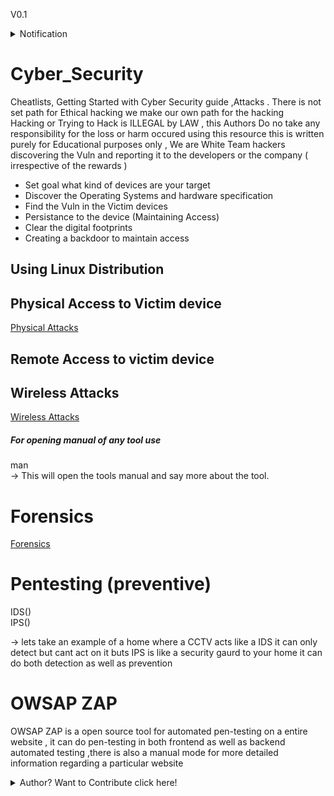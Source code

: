 V0.1<br>

<details><summary>Notification</summary>
<p>
  
   ### Notification:- 
   As of now this is a Theoretical based manual practical based  manual will be updated soon you can star this repository for upcoming update !
   Authors who want to contribute  refer bottom of this page <br>
   THANK YOU!<br>
</p>
</details>


# <b> Cyber_Security </b>
Cheatlists, Getting Started with Cyber Security guide ,Attacks .
There is not set path for Ethical hacking we make our own path for the hacking <br>
Hacking or Trying to Hack is ILLEGAL by LAW , this Authors Do no take any responsibility for the loss or harm occured using this resource this is written purely for Educational purposes only , We are White Team hackers discovering the Vuln and reporting it to the developers or the company ( irrespective of the rewards )<br>
* Set goal what kind of devices are your target<br>
* Discover the Operating Systems and hardware specification<br>
* Find the Vuln in the Victim devices<br>
* Persistance to the device (Maintaining  Access)<br>
* Clear the digital footprints <br>
* Creating a backdoor to maintain access<br>



## Using Linux Distribution 
## Physical  Access to Victim device 
<a href ="https://github.com/the-AY/Cyber_Security/blob/main/Physical.md" > Physical Attacks <a>

## Remote Access to victim device

## Wireless Attacks 
<a href ="https://github.com/the-AY/Cyber_Security/blob/main/Wireless.md" > Wireless Attacks <a>

##### For opening manual of any tool use <br>
man <toolname> <br>
-> This will open the tools manual and say more about the tool.

# Forensics
<a href="https://github.com/the-AY/Cyber_Security/blob/main/forensic.md" >Forensics</a>

# Pentesting (preventive)<br>
  IDS()<br>
  IPS()<br>

 -> lets take an example of a home where a CCTV acts like a IDS it can only detect but cant act on it buts IPS is like a security gaurd to your home it can do both detection as well as prevention <br>

# OWSAP ZAP <br>
   OWSAP ZAP is a open source tool for automated pen-testing  on a entire website , it can do pen-testing in both frontend as well as backend automated testing ,there is also a manual mode for more detailed information regarding a particular website<br>

<details><summary>Author? Want to Contribute click here!</summary>
<p>

#### Welcome Authors we are happy to see You contribute! 
 Please follow the Formmating and instructions 
  
   # Authors 
   Authors are welcome to contribute please read the  for More information!
   <a href="https://github.com/the-AY/Cyber_Security/blob/main/Authors.md"> Authors Notice </a><br>

</p>
</details>

